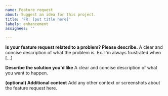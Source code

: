 ```yaml
---
name: Feature request
about: Suggest an idea for this project.
title: 'FR: [put title here]'
labels: enhancement
assignees: ''

---
```


**Is your feature request related to a problem? Please describe.**
A clear and concise description of what the problem is. Ex. I'm always frustrated when [...]

**Describe the solution you'd like**
A clear and concise description of what you want to happen.

**(optional) Additional context**
Add any other context or screenshots about the feature request here.
